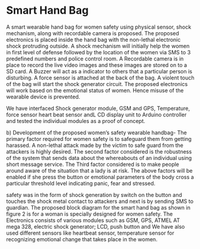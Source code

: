 # Smart Hand Bag

A smart wearable hand bag for women safety using physical sensor, shock mechanism, along with recordable camera is proposed. The proposed electronics is placed inside the hand bag with the non-lethal electronic shock protruding outside. A shock mechanism will initially help the women in first level of defense followed by the location of the women via SMS to 3 predefined numbers and police control room. A Recordable camera is in place to record the live video  images and these images are stored on to a SD card. A Buzzer will act as a indicator to others that a particular person is disturbing. A force sensor is attached at the back of the bag. A violent touch of the bag will start the shock generator circuit. The proposed electronics will work based on the emotional status of women. Hence misuse of the wearable device is prevented.

We have interfaced Shock generator module, GSM and GPS, Temperature, force sensor heart beat sensor andL CD display unit to Arduino controller and tested the individual modules as a proof of concept.

b) Development of the proposed women’s safety wearable handbag-
The primary factor required for women safety is to safeguard them from getting harassed. A  non-lethal attack made by the victim to safe guard from the attackers is highly desired. The second factor considered is the robustness of the system that sends data about the whereabouts of an individual using short message service. The Third factor considered is to make people around aware of the situation that a lady is at risk.
The above factors will be enabled if she press the button or emotional parameters of the body cross a particular threshold level indicating panic, fear and stressed.

safety was in the form of shock generation by switch on the button and touches the shock metal contact to attackers and next is by sending SMS to guardian.
The proposed block diagram for the smart hand bag as shown in figure 2 is for a woman is specially designed for women safety. The Electronics consists of various modules such as GSM, GPS, ATMEL AT mega 328, electric shock generator; LCD, push button and We have also used different sensors like heartbeat sensor, temperature sensor for recognizing emotional change that takes place in the women.
